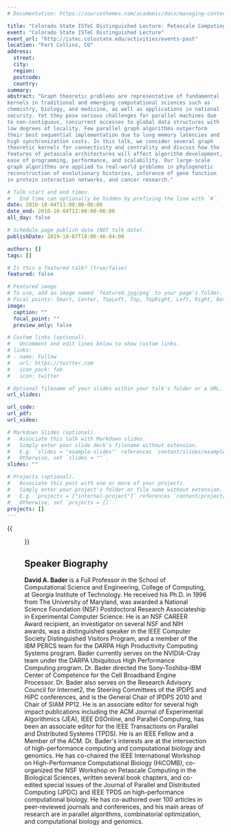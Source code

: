 ```yaml
---
# Documentation: https://sourcethemes.com/academic/docs/managing-content/

title: "Colorado State ISTeC Distinguished Lecture: Petascale Computing for Computational Biology and Genomics"
event: "Colorado State ISTeC Distinguished Lecture"
event_url: "http://istec.colostate.edu/activities/events-past"
location: "Fort Collins, CO"
address:
  street:
  city:
  region:
  postcode:
  country:
summary:
abstract: "Graph theoretic problems are representative of fundamental
kernels in traditional and emerging computational sciences such as
chemistry, biology, and medicine, as well as applications in national
security. Yet they pose serious challenges for parallel machines due
to non-contiguous, concurrent accesses to global data structures with
low degrees of locality. Few parallel graph algorithms outperform
their best sequential implementation due to long memory latencies and
high synchronization costs. In this talk, we consider several graph
theoretic kernels for connectivity and centrality and discuss how the
features of petascale architectures will affect algorithm development,
ease of programming, performance, and scalability. Our large-scale
graph algorithms are applied to real-world problems in phylogenetic
reconstruction of evolutionary histories, inference of gene function
in protein interaction networks, and cancer research."

# Talk start and end times.
#   End time can optionally be hidden by prefixing the line with `#`.
date: 2010-10-04T11:00:00-06:00
date_end: 2010-10-04T12:00:00-06:00
all_day: false

# Schedule page publish date (NOT talk date).
publishDate: 2019-10-07T18:06:46-04:00

authors: []
tags: []

# Is this a featured talk? (true/false)
featured: false

# Featured image
# To use, add an image named `featured.jpg/png` to your page's folder. 
# Focal points: Smart, Center, TopLeft, Top, TopRight, Left, Right, BottomLeft, Bottom, BottomRight.
image:
  caption: ""
  focal_point: ""
  preview_only: false

# Custom links (optional).
#   Uncomment and edit lines below to show custom links.
# links:
# - name: Follow
#   url: https://twitter.com
#   icon_pack: fab
#   icon: twitter

# Optional filename of your slides within your talk's folder or a URL.
url_slides:

url_code:
url_pdf:
url_video:

# Markdown Slides (optional).
#   Associate this talk with Markdown slides.
#   Simply enter your slide deck's filename without extension.
#   E.g. `slides = "example-slides"` references `content/slides/example-slides.md`.
#   Otherwise, set `slides = ""`.
slides: ""

# Projects (optional).
#   Associate this post with one or more of your projects.
#   Simply enter your project's folder or file name without extension.
#   E.g. `projects = ["internal-project"]` references `content/project/deep-learning/index.md`.
#   Otherwise, set `projects = []`.
projects: []
---
```


{{<figure src="award.jpg">}}

## Speaker Biography ##

**David A. Bader** is a Full Professor in the School of Computational
Science and Engineering, College of Computing, at Georgia Institute of
Technology. He received his Ph.D. in 1996 from The University of
Maryland, was awarded a National Science Foundation (NSF) Postdoctoral
Research Associateship in Experimental Computer Science. He is an NSF
CAREER Award recipient, an investigator on several NSF and NIH awards,
was a distinguished speaker in the IEEE Computer Society Distinguished
Visitors Program, and a member of the IBM PERCS team for the DARPA
High Productivity Computing Systems program. Bader currently serves on
the NVIDIA-Cray team under the DARPA Ubiquitous High Performance
Computing program. Dr. Bader directed the Sony-Toshiba-IBM Center of
Competence for the Cell Broadband Engine Processor. Dr. Bader also
serves on the Research Advisory Council for Internet2, the Steering
Committees of the IPDPS and HiPC conferences, and is the General Chair
of IPDPS 2010 and Chair of SIAM PP12. He is an associate editor for
several high impact publications including the ACM Journal of
Experimental Algorithmics (JEA), IEEE DSOnline, and Parallel
Computing, has been an associate editor for the IEEE Transactions on
Parallel and Distributed Systems (TPDS). He is an IEEE Fellow and a
Member of the ACM. Dr. Bader's interests are at the intersection of
high-performance computing and computational biology and genomics. He
has co-chaired the IEEE International Workshop on High-Performance
Computational Biology (HiCOMB), co-organized the NSF Workshop on
Petascale Computing in the Biological Sciences, written several book
chapters, and co-edited special issues of the Journal of Parallel and
Distributed Computing (JPDC) and IEEE TPDS on high-performance
computational biology. He has co-authored over 100 articles in
peer-reviewed journals and conferences, and his main areas of research
are in parallel algorithms, combinatorial optimization, and
computational biology and genomics.